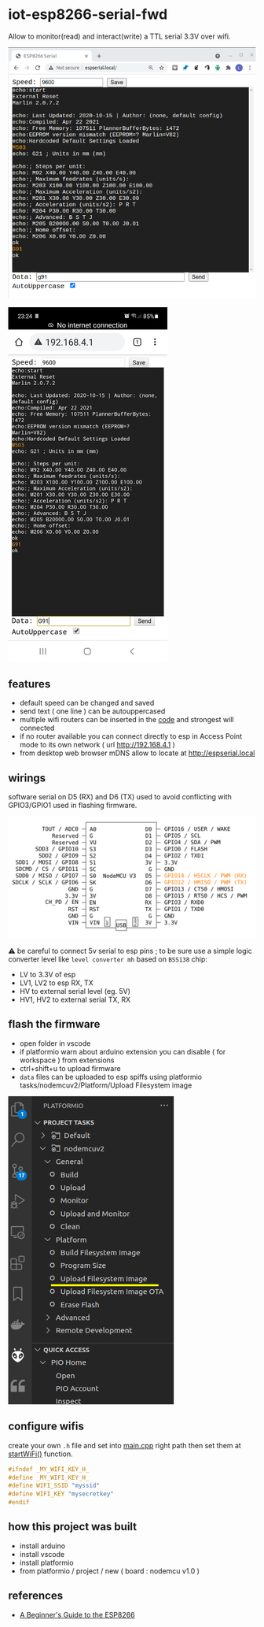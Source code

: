 # iot-esp8266-serial-fwd

Allow to monitor(read) and interact(write) a TTL serial 3.3V over wifi.

![](doc/desktop.png)

![](doc/mobile.jpg)

## features

- default speed can be changed and saved
- send text ( one line ) can be autouppercased
- multiple wifi routers can be inserted in the [code](https://github.com/devel0/iot-esp8266-serial-fwd/blob/42cefa981820aebe436a02f99a68831d79f1686e/src/main.cpp#L148) and strongest will connected
- if no router available you can connect directly to esp in Access Point mode to its own network ( url http://192.168.4.1 )
- from desktop web browser mDNS allow to locate at http://espserial.local

## wirings

software serial on D5 (RX) and D6 (TX) used to avoid conflicting with GPIO3/GPIO1 used in flashing firmware.

![](doc/wirings.svg)

:warning: be careful to connect 5v serial to esp pins ; to be sure use a simple logic converter level like `level converter mh` based on `BSS138` chip:
- LV to 3.3V of esp
- LV1, LV2 to esp RX, TX
- HV to external serial level (eg. 5V)
- HV1, HV2 to external serial TX, RX

## flash the firmware

- open folder in vscode
- if platformio warn about arduino extension you can disable ( for workspace ) from extensions
- ctrl+shift+u to upload firmware
- `data` files can be uploaded to esp spiffs using platformio tasks/nodemcuv2/Platform/Upload Filesystem image

![](doc/platformio-spiffs.png)

## configure wifis

create your own `.h` file and set into [main.cpp](https://github.com/devel0/iot-esp8266-serial-fwd/blob/42cefa981820aebe436a02f99a68831d79f1686e/src/main.cpp#L19) right path then set them at [startWiFi()](https://github.com/devel0/iot-esp8266-serial-fwd/blob/42cefa981820aebe436a02f99a68831d79f1686e/src/main.cpp#L148) function.

```c
#ifndef _MY_WIFI_KEY_H_
#define _MY_WIFI_KEY_H_
#define WIFI_SSID "myssid"
#define WIFI_KEY "mysecretkey"
#endif
```

## how this project was built

- install arduino
- install vscode
- install platformio
- from platformio / project / new ( board : nodemcu v1.0 )

## references

- [A Beginner's Guide to the ESP8266](https://tttapa.github.io/ESP8266/Chap01%20-%20ESP8266.html)